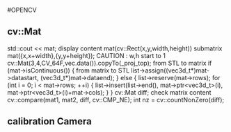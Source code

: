 

#OPENCV


cv::Mat
---

std::cout << mat;                                       display content
mat(cv::Rect(x,y,width,height))                         submatrix
mat({x,x+width},{y,y+height});                          CAUTION : w,h start to 1
cv::Mat(3,4,CV_64F,vec.data()).copyTo(_proj_top);       from STL to matrix
if (mat->isContinuous()) {                              from matrix to STL
        list->assign((vec3d_t*)mat->datastart, (vec3d_t*)mat->dataend);
} else {
        list->reserve(mat->rows);
        for (int i = 0; i < mat->rows; ++i) {
                list->insert(list->end(), mat->ptr<vec3d_t>(i), mat->ptr<vec3d_t>(i)+mat->cols);
        }
}
cv::Mat diff;                                           check matrix content
cv::compare(mat1, mat2, diff, cv::CMP_NE);
int nz = cv::countNonZero(diff);

calibration Camera
---